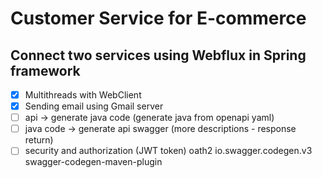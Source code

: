 # Customer Service for E-commerce
## Connect two services using Webflux in Spring framework
- [x] Multithreads with WebClient
- [x] Sending email using Gmail server
- [ ] api -> generate java code (generate java from openapi yaml)
- [ ] java code -> generate api swagger (more descriptions - response return)
- [ ] security and authorization (JWT token) oath2
<groupId>io.swagger.codegen.v3</groupId>
<artifactId>swagger-codegen-maven-plugin</artifactId>
